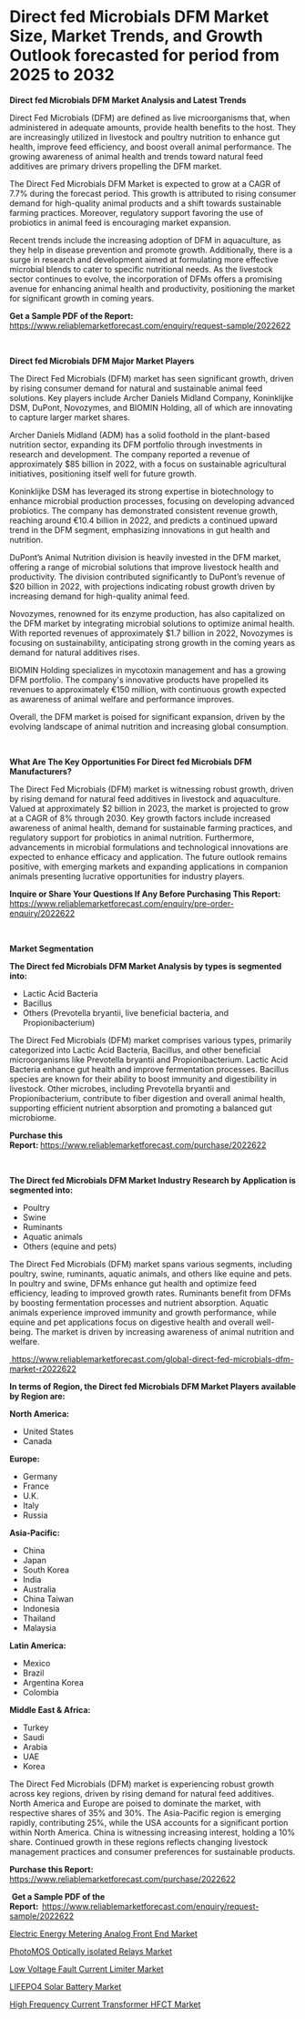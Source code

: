 <p><h1>Direct fed Microbials DFM Market Size, Market Trends, and Growth Outlook forecasted for period from 2025 to 2032</h1></p><p><strong>Direct fed Microbials DFM Market Analysis and Latest Trends</strong></p>
<p><p>Direct Fed Microbials (DFM) are defined as live microorganisms that, when administered in adequate amounts, provide health benefits to the host. They are increasingly utilized in livestock and poultry nutrition to enhance gut health, improve feed efficiency, and boost overall animal performance. The growing awareness of animal health and trends toward natural feed additives are primary drivers propelling the DFM market.</p><p>The Direct Fed Microbials DFM Market is expected to grow at a CAGR of 7.7% during the forecast period. This growth is attributed to rising consumer demand for high-quality animal products and a shift towards sustainable farming practices. Moreover, regulatory support favoring the use of probiotics in animal feed is encouraging market expansion.</p><p>Recent trends include the increasing adoption of DFM in aquaculture, as they help in disease prevention and promote growth. Additionally, there is a surge in research and development aimed at formulating more effective microbial blends to cater to specific nutritional needs. As the livestock sector continues to evolve, the incorporation of DFMs offers a promising avenue for enhancing animal health and productivity, positioning the market for significant growth in coming years.</p></p>
<p><strong>Get a Sample PDF of the Report:&nbsp;</strong> <a href="https://www.reliablemarketforecast.com/enquiry/request-sample/2022622?utm_campaign=1097&utm_medium=2&utm_source=Github&utm_content=ia&utm_term=29032025&utm_id=direct-fed-microbials-dfm">https://www.reliablemarketforecast.com/enquiry/request-sample/2022622</a></p>
<p>&nbsp;</p>
<p><strong>Direct fed Microbials DFM Major Market Players</strong></p>
<p><p>The Direct Fed Microbials (DFM) market has seen significant growth, driven by rising consumer demand for natural and sustainable animal feed solutions. Key players include Archer Daniels Midland Company, Koninklijke DSM, DuPont, Novozymes, and BIOMIN Holding, all of which are innovating to capture larger market shares.</p><p>Archer Daniels Midland (ADM) has a solid foothold in the plant-based nutrition sector, expanding its DFM portfolio through investments in research and development. The company reported a revenue of approximately $85 billion in 2022, with a focus on sustainable agricultural initiatives, positioning itself well for future growth.</p><p>Koninklijke DSM has leveraged its strong expertise in biotechnology to enhance microbial production processes, focusing on developing advanced probiotics. The company has demonstrated consistent revenue growth, reaching around €10.4 billion in 2022, and predicts a continued upward trend in the DFM segment, emphasizing innovations in gut health and nutrition.</p><p>DuPont’s Animal Nutrition division is heavily invested in the DFM market, offering a range of microbial solutions that improve livestock health and productivity. The division contributed significantly to DuPont’s revenue of $20 billion in 2022, with projections indicating robust growth driven by increasing demand for high-quality animal feed.</p><p>Novozymes, renowned for its enzyme production, has also capitalized on the DFM market by integrating microbial solutions to optimize animal health. With reported revenues of approximately $1.7 billion in 2022, Novozymes is focusing on sustainability, anticipating strong growth in the coming years as demand for natural additives rises.</p><p>BIOMIN Holding specializes in mycotoxin management and has a growing DFM portfolio. The company's innovative products have propelled its revenues to approximately €150 million, with continuous growth expected as awareness of animal welfare and performance improves.</p><p>Overall, the DFM market is poised for significant expansion, driven by the evolving landscape of animal nutrition and increasing global consumption.</p></p>
<p>&nbsp;</p>
<p><strong>What Are The Key Opportunities For Direct fed Microbials DFM Manufacturers?</strong></p>
<p><p>The Direct Fed Microbials (DFM) market is witnessing robust growth, driven by rising demand for natural feed additives in livestock and aquaculture. Valued at approximately $2 billion in 2023, the market is projected to grow at a CAGR of 8% through 2030. Key growth factors include increased awareness of animal health, demand for sustainable farming practices, and regulatory support for probiotics in animal nutrition. Furthermore, advancements in microbial formulations and technological innovations are expected to enhance efficacy and application. The future outlook remains positive, with emerging markets and expanding applications in companion animals presenting lucrative opportunities for industry players.</p></p>
<p><strong>Inquire or Share Your Questions If Any Before Purchasing This Report:</strong> <a href="https://www.reliablemarketforecast.com/enquiry/pre-order-enquiry/2022622?utm_campaign=1097&utm_medium=2&utm_source=Github&utm_content=ia&utm_term=29032025&utm_id=direct-fed-microbials-dfm">https://www.reliablemarketforecast.com/enquiry/pre-order-enquiry/2022622</a></p>
<p>&nbsp;</p>
<p><strong>Market Segmentation</strong></p>
<p><strong>The Direct fed Microbials DFM Market Analysis by types is segmented into:</strong></p>
<p><ul><li>Lactic Acid Bacteria</li><li>Bacillus</li><li>Others (Prevotella bryantii, live beneficial bacteria, and Propionibacterium)</li></ul></p>
<p><p>The Direct Fed Microbials (DFM) market comprises various types, primarily categorized into Lactic Acid Bacteria, Bacillus, and other beneficial microorganisms like Prevotella bryantii and Propionibacterium. Lactic Acid Bacteria enhance gut health and improve fermentation processes. Bacillus species are known for their ability to boost immunity and digestibility in livestock. Other microbes, including Prevotella bryantii and Propionibacterium, contribute to fiber digestion and overall animal health, supporting efficient nutrient absorption and promoting a balanced gut microbiome.</p></p>
<p><strong>Purchase this Report:&nbsp;</strong><a href="https://www.reliablemarketforecast.com/purchase/2022622?utm_campaign=1097&utm_medium=2&utm_source=Github&utm_content=ia&utm_term=29032025&utm_id=direct-fed-microbials-dfm">https://www.reliablemarketforecast.com/purchase/2022622</a></p>
<p>&nbsp;</p>
<p><strong>The Direct fed Microbials DFM Market Industry Research by Application is segmented into:</strong></p>
<p><ul><li>Poultry</li><li>Swine</li><li>Ruminants</li><li>Aquatic animals</li><li>Others (equine and pets)</li></ul></p>
<p><p>The Direct Fed Microbials (DFM) market spans various segments, including poultry, swine, ruminants, aquatic animals, and others like equine and pets. In poultry and swine, DFMs enhance gut health and optimize feed efficiency, leading to improved growth rates. Ruminants benefit from DFMs by boosting fermentation processes and nutrient absorption. Aquatic animals experience improved immunity and growth performance, while equine and pet applications focus on digestive health and overall well-being. The market is driven by increasing awareness of animal nutrition and welfare.</p></p>
<p><a href="https://www.reliablemarketforecast.com/global-direct-fed-microbials-dfm-market-r2022622?utm_campaign=1097&utm_medium=2&utm_source=Github&utm_content=ia&utm_term=29032025&utm_id=direct-fed-microbials-dfm">&nbsp;https://www.reliablemarketforecast.com/global-direct-fed-microbials-dfm-market-r2022622</a></p>
<p><strong>In terms of Region, the Direct fed Microbials DFM Market Players available by Region are:</strong></p>
<p>
    <p> <strong> North America: </strong>
        <ul>
            <li>United States</li>
            <li>Canada</li>
        </ul>
        </p> 
    <p> <strong> Europe: </strong>
        <ul>
            <li>Germany</li>
            <li>France</li>
            <li>U.K.</li>
            <li>Italy</li>
            <li>Russia</li>
        </ul>
        </p> 
    <p> <strong> Asia-Pacific: </strong>
        <ul>
            <li>China</li>
            <li>Japan</li>
            <li>South Korea</li>
            <li>India</li>
            <li>Australia</li>
            <li>China Taiwan</li>
            <li>Indonesia</li>
            <li>Thailand</li>
            <li>Malaysia</li>
        </ul>
        </p> 
    <p> <strong> Latin America: </strong>
        <ul>
            <li>Mexico</li>
            <li>Brazil</li>
            <li>Argentina Korea</li>
            <li>Colombia</li>
        </ul>
        </p> 
    <p> <strong> Middle East & Africa: </strong>
        <ul>
            <li>Turkey</li>
            <li>Saudi</li>
            <li>Arabia</li>
            <li>UAE</li>
            <li>Korea</li>
        </ul>
    </p>
    </p>
<p><p>The Direct Fed Microbials (DFM) market is experiencing robust growth across key regions, driven by rising demand for natural feed additives. North America and Europe are poised to dominate the market, with respective shares of 35% and 30%. The Asia-Pacific region is emerging rapidly, contributing 25%, while the USA accounts for a significant portion within North America. China is witnessing increasing interest, holding a 10% share. Continued growth in these regions reflects changing livestock management practices and consumer preferences for sustainable products.</p></p>
<p><strong>Purchase this Report: </strong><a href="https://www.reliablemarketforecast.com/purchase/2022622?utm_campaign=1097&utm_medium=2&utm_source=Github&utm_content=ia&utm_term=29032025&utm_id=direct-fed-microbials-dfm">https://www.reliablemarketforecast.com/purchase/2022622</a></p>
<p>&nbsp;<strong>Get a Sample PDF of the Report:&nbsp;&nbsp;</strong><a href="https://www.reliablemarketforecast.com/enquiry/request-sample/2022622?utm_campaign=1097&utm_medium=2&utm_source=Github&utm_content=ia&utm_term=29032025&utm_id=direct-fed-microbials-dfm">https://www.reliablemarketforecast.com/enquiry/request-sample/2022622</a></p>
<p><strong></strong></p>
<p><p><a href="https://github.com/efialiurca/Market-Research-Report-List-1/blob/main/electric-energy-metering-analog-front-end-market.md?utm_campaign=1097&utm_medium=2&utm_source=Github&utm_content=ia&utm_term=29032025&utm_id=direct-fed-microbials-dfm">Electric Energy Metering Analog Front End Market</a></p><p><a href="https://github.com/bramsklizas/Market-Research-Report-List-1/blob/main/photomos-optically-isolated-relays-market.md?utm_campaign=1097&utm_medium=2&utm_source=Github&utm_content=ia&utm_term=29032025&utm_id=direct-fed-microbials-dfm">PhotoMOS Optically isolated Relays Market</a></p><p><a href="https://github.com/motanafraxer/Market-Research-Report-List-1/blob/main/low-voltage-fault-current-limiter-market.md?utm_campaign=1097&utm_medium=2&utm_source=Github&utm_content=ia&utm_term=29032025&utm_id=direct-fed-microbials-dfm">Low Voltage Fault Current Limiter Market</a></p><p><a href="https://github.com/oshodikurc/Market-Research-Report-List-1/blob/main/lifepo4-solar-battery-market.md?utm_campaign=1097&utm_medium=2&utm_source=Github&utm_content=ia&utm_term=29032025&utm_id=direct-fed-microbials-dfm">LIFEPO4 Solar Battery Market</a></p><p><a href="https://github.com/noppbebawy/Market-Research-Report-List-1/blob/main/high-frequency-current-transformer-hfct-market.md?utm_campaign=1097&utm_medium=2&utm_source=Github&utm_content=ia&utm_term=29032025&utm_id=direct-fed-microbials-dfm">High Frequency Current Transformer HFCT Market</a></p></p>